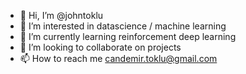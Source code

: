 - 👋 Hi, I’m @johntoklu
- 👀 I’m interested in datascience / machine learning
- 🌱 I’m currently learning reinforcement deep learning
- 💞️ I’m looking to collaborate on projects
- 📫 How to reach me candemir.toklu@gmail.com

<!---
johntoklu/johntoklu is a ✨ special ✨ repository because its `README.md` (this file) appears on your GitHub profile.
You can click the Preview link to take a look at your changes.
--->
